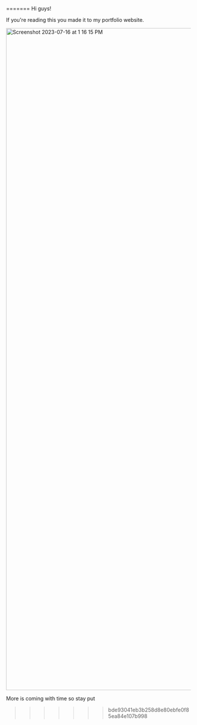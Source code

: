 =======
Hi guys! 

If you're reading this you made it to my portfolio website. 

<img width="1800" alt="Screenshot 2023-07-16 at 1 16 15 PM" src="https://github.com/imalicolak/alicolak-portfolio1/assets/17754111/eed11d05-0430-424e-8aa0-e3e1793c9bb1">

More is coming with time so stay put
>>>>>>> bde93041eb3b258d8e80ebfe0f85ea84e107b998
